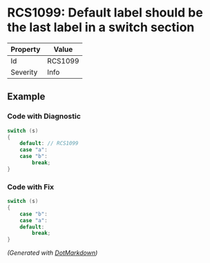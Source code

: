 # RCS1099: Default label should be the last label in a switch section

| Property | Value   |
| -------- | ------- |
| Id       | RCS1099 |
| Severity | Info    |

## Example

### Code with Diagnostic

```csharp
switch (s)
{
    default: // RCS1099
    case "a":
    case "b":
        break;
}
```

### Code with Fix

```csharp
switch (s)
{
    case "b":
    case "a":
    default:
        break;
}
```


*\(Generated with [DotMarkdown](http://github.com/JosefPihrt/DotMarkdown)\)*